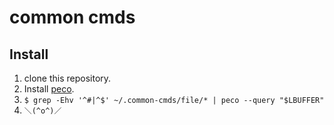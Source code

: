 common cmds
============

## Install

1. clone this repository.
1. Install [peco](https://github.com/peco/peco).
1.  `$ grep -Ehv '^#|^$' ~/.common-cmds/file/* | peco --query "$LBUFFER"`
1. `＼(^o^)／`

